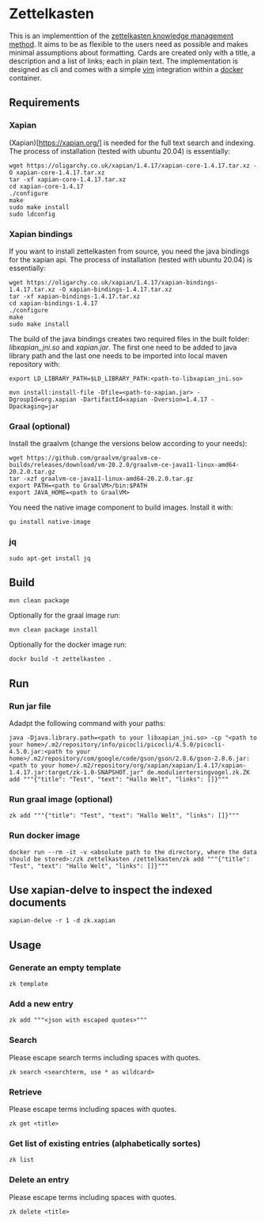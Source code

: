 # Zettelkasten

This is an implementtion of the [zettelkasten knowledge management method](https://en.wikipedia.org/wiki/Zettelkasten). It aims to be as flexible to the users need as possible and makes minimal assumptions about formatting. Cards are created only with a title, a description and a list of links; each in plain text. The implementation is designed as cli and comes with a simple [vim](https://www.vim.org/) integration within a [docker](https://www.docker.com/) container.

## Requirements

### Xapian

(Xapian)[https://xapian.org/] is needed for the full text search and indexing. The process of installation (tested with ubuntu 20.04) is essentially:

```
wget https://oligarchy.co.uk/xapian/1.4.17/xapian-core-1.4.17.tar.xz -O xapian-core-1.4.17.tar.xz
tar -xf xapian-core-1.4.17.tar.xz
cd xapian-core-1.4.17
./configure
make
sudo make install
sudo ldconfig
```

### Xapian bindings

If you want to install zettelkasten from source, you need the java bindings for the xapian api. The process of installation (tested with ubuntu 20.04) is essentially:

```
wget https://oligarchy.co.uk/xapian/1.4.17/xapian-bindings-1.4.17.tar.xz -O xapian-bindings-1.4.17.tar.xz
tar -xf xapian-bindings-1.4.17.tar.xz
cd xapian-bindings-1.4.17
./configure
make
sudo make install
```

The build of the java bindings creates two required files in the built folder: _libxapian_jni.so_ and _xapian.jar_. The first one need to be added to java library path and the last one needs to be imported into local maven repository with:

```
export LD_LIBRARY_PATH=$LD_LIBRARY_PATH:<path-to-libxapian_jni.so>
```

```
mvn install:install-file -Dfile=<path-to-xapian.jar> -DgroupId=org.xapian -DartifactId=xapian -Dversion=1.4.17 -Dpackaging=jar
```

### Graal (optional)

Install the graalvm (change the versions below according to your needs):

```
wget https://github.com/graalvm/graalvm-ce-builds/releases/download/vm-20.2.0/graalvm-ce-java11-linux-amd64-20.2.0.tar.gz
tar -xzf graalvm-ce-java11-linux-amd64-20.2.0.tar.gz
export PATH=<path to GraalVM>/bin:$PATH
export JAVA_HOME=<path to GraalVM>
```

You need the native image component to build images. Install it with:

```
gu install native-image
```

### jq

```
sudo apt-get install jq
```


## Build

```
mvn clean package
```

Optionally for the graal image run:

```
mvn clean package install
```

Optionally for the docker image run:

```
dockr build -t zettelkasten .
```

## Run

### Run jar file

Adadpt the following command with your paths:

```
java -Djava.library.path=<path to your libxapian_jni.so> -cp "<path to your home>/.m2/repository/info/picocli/picocli/4.5.0/picocli-4.5.0.jar:<path to your home>/.m2/repository/com/google/code/gson/gson/2.8.6/gson-2.8.6.jar:<path to your home>/.m2/repository/org/xapian/xapian/1.4.17/xapian-1.4.17.jar:target/zk-1.0-SNAPSHOT.jar" de.moduliertersingvogel.zk.ZK add """{"title": "Test", "text": "Hallo Welt", "links": []}"""
```

### Run graal image (optional)

```
zk add """{"title": "Test", "text": "Hallo Welt", "links": []}"""
```

### Run docker image

```
docker run --rm -it -v <absolute path to the directory, where the data should be stored>:/zk zettelkasten /zettelkasten/zk add """{"title": "Test", "text": "Hallo Welt", "links": []}"""
```

## Use xapian-delve to inspect the indexed documents

```
xapian-delve -r 1 -d zk.xapian
```

## Usage

### Generate an empty template

```
zk template
```

### Add a new entry

```
zk add """<json with escaped quotes>"""
```

### Search

Please escape search terms including spaces with quotes.

```
zk search <searchterm, use * as wildcard>
```

### Retrieve

Please escape terms including spaces with quotes.

```
zk get <title>
```

### Get list of existing entries (alphabetically sortes)

```
zk list
```

### Delete an entry

Please escape terms including spaces with quotes.

```
zk delete <title>
```
